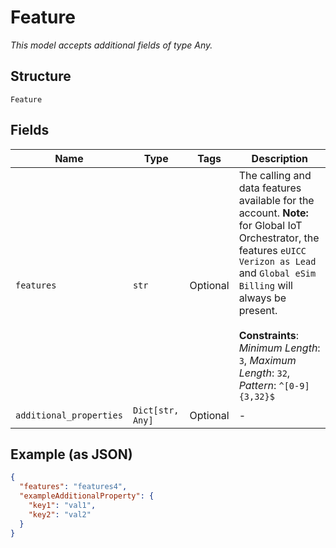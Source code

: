 
# Feature

*This model accepts additional fields of type Any.*

## Structure

`Feature`

## Fields

| Name | Type | Tags | Description |
|  --- | --- | --- | --- |
| `features` | `str` | Optional | The calling and data features available for the account. **Note:** for Global IoT Orchestrator, the features `eUICC Verizon as Lead` and `Global eSim Billing` will always be present.<br><br>**Constraints**: *Minimum Length*: `3`, *Maximum Length*: `32`, *Pattern*: `^[0-9]{3,32}$` |
| `additional_properties` | `Dict[str, Any]` | Optional | - |

## Example (as JSON)

```json
{
  "features": "features4",
  "exampleAdditionalProperty": {
    "key1": "val1",
    "key2": "val2"
  }
}
```

